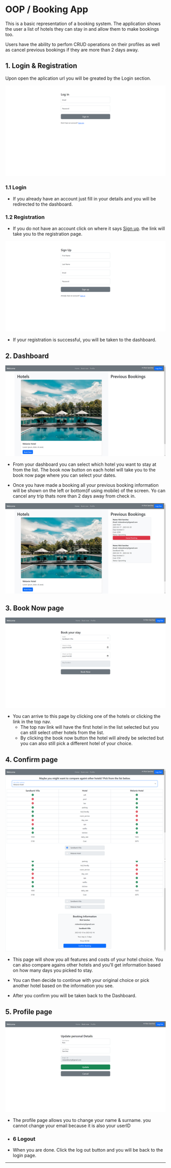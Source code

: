 # OOP / Booking App

This is a basic representation of a booking system. The application shows the user a list of hotels they can stay in and allow them to make bookings too.

Users  have the ability to perfom CRUD operations on their profiles as well as cancel previous bookings if they are more than 2 days away.


## 1. Login & Registration

Upon open the aplication url you will be greated by the Login section.

![image](assets/images/screenshots/login.png)

### 1.1 Login 

- If you already have an account just fill in your details and you will be redirected to the dashboard.

### 1.2 Registration
- If you do not have an account click on where it says [Sign up](/register.php). the link will take you to the registration page.

![image](assets/images/screenshots/signup.png)

- If your registration is successful, you will be taken to the dashboard.

## 2. Dashboard

![image](assets/images/screenshots/dash1.jpg)

- From your dashboard you can select which hotel you want to stay at from the list. The book now button on each hotel will take you to the book now page where you can select your dates.

- Once you have made a booking all your previous booking information will be shown on the left or bottom(if using mobile) of the screen. Yo can cancel any trip thats nore than 2 days away from check in.

![image](assets/images/screenshots/dash2.jpg)


## 3. Book Now page

![image](assets/images/screenshots/booking.png)

- You can arrive to this page by clicking one of the hotels or clicking the link in the top nav. 
    - The top nav link will have the first hotel in the list selected but you can still select other hotels from the list.
    - By clicking the book now button the hotel will alredy be selected but you can also still pick a different hotel of your choice.

## 4. Confirm page

![image](assets/images/screenshots/compare.png)
![image](assets/images/screenshots/confirm.png)

- This page will show you all features and costs of your hotel choice. You can also compare agains other hotels and you'll get information based on how many days you picked to stay.

- You can then decide to continue with your original choice or pick another hotel based on the  information you see.

- After you confirm you will be taken back to the Dashboard.

## 5. Profile page

![image](assets/images/screenshots/profile.png)

- The profile page allows you to change your name & surname. you cannot  change your email because it is also your userID 

- ### 6 Logout
- When you are done. Click the log out button and you will be back to the login page.


***
